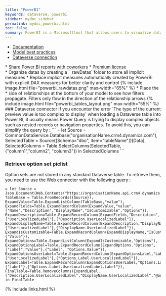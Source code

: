 ```yaml
---
title: "PowerBI"
keywords: dataverse, powerbi
sidebar: mydoc_sidebar
permalink: mydoc_powerbi.html
toc: false
summary: PowerBI is a Microsofttool that allows users to visualize data, create interactive reports, and share insights across an organization. It connects to various data sources, enabling real-time data analysis.
---
```


<ul id="profileTabs" class="nav nav-tabs">
    <li class="active"><a class="noCrossRef" href="#documentation" data-toggle="tab">Documentation</a></li>
    <li><a class="noCrossRef" href="#best-practice" data-toggle="tab">Model best practices</a></li>
    <li><a class="noCrossRef" href="#dataverse-connection" data-toggle="tab">Dataverse connection</a></li>
</ul>
  <div class="tab-content">
<div role="tabpanel" class="tab-pane active" id="documentation" markdown="1">
* <a href="https://learn.microsoft.com/en-us/power-bi/collaborate-share/service-share-dashboards" target="_blank" rel="noopener noreferrer">Share Power BI reports with coworkers</a>
* <a href="https://learn.microsoft.com/en-us/power-bi/enterprise/service-premium-per-user-faq" target="_blank" rel="noopener noreferrer">Premium license</a>
</div>

<div role="tabpanel" class="tab-pane" id="best-practice" markdown="1">
* Organize datas by creating a `_rawDatas` folder to store all implicit measures
* Replace implicit measures automatically created by PowerBI with explicit DAX measures for better clarity and control
{% include image.html file="powerbi_rawdatas.png" max-width="65%" %}
* Place the * side of relationships at the bottom of your model to see how filters propagate. Filters only flow in the direction of the relationship arrows
{% include image.html file="powerbi_tables_layout.png" max-width="55%" %}
</div>

<div role="tabpanel" class="tab-pane" id="dataverse-connection" markdown="1">
### Dataverse connector  
If you encounter the error `The type of the current preview value is too complex to display` when loading a Dataverse table into Power BI, it usually means Power Query is trying to display complex objects such as nested records or navigation properties. To avoid this, you can simplify the query by :
```
= let Source = CommonDataService.Database("organisationName.crm4.dynamics.com"),
SelectedTable = Source{[Schema="dbo", Item="tableName"]}[Data],
SelectedColumns = Table.SelectColumns(SelectedTable, {"column1","column2", "column3"})
in SelectedColumns
```

### Retrieve option set piclist
Option sets are not stored in any standard Dataverse table. To retrieve them, you need to use the Web connector with the following query :
```
= let Source = Json.Document(Web.Contents("https://organisationName.api.crm4.dynamics.com/api/data/v9.0/GlobalOptionSetDefinitions")),
TableBase = Table.FromRecords({Source}),
ExpandValue=Table.ExpandListColumn(TableBase,"value"),
ExpandFields=Table.ExpandRecordColumn(ExpandValue,"value",{"Name","Description","DisplayName","IsCustomizable","Options"}),
ExpandDescription=Table.ExpandRecordColumn(ExpandFields,"Description",{"UserLocalizedLabel"},{"Description.UserLocalizedLabel"}),
ExpandDisplayName=Table.ExpandRecordColumn(ExpandDescription,"DisplayName",{"UserLocalizedLabel"},{"DisplayName.UserLocalizedLabel"}),
ExpandIsCustomizable=Table.ExpandRecordColumn(ExpandDisplayName,"IsCustomizable",{"Value"}), ExpandOptions=Table.ExpandListColumn(ExpandIsCustomizable,"Options"),
ExpandOptionsLabel=Table.ExpandRecordColumn(ExpandOptions,"Options",{"Label","Value"},{"Label", "Options.Value"}),
ExpandOptionsUserLabel=Table.ExpandRecordColumn(ExpandOptionsLabel,"Label",{"UserLocalizedLabel"},{"Options.Label.UserLocalizedLabel"}),
ExpandLabel=Table.ExpandRecordColumn(ExpandOptionsUserLabel,"Options.Label.UserLocalizedLabel",{"Label"},{"Options.Label.UserLocalizedLabel.Label"}),
FinalTable=Table.RemoveColumns(ExpandLabel,{"Description.UserLocalizedLabel","DisplayName.UserLocalizedLabel","@odata.context","Value"})
in FinalTable
```
</div>
</div>

{% include links.html %}

